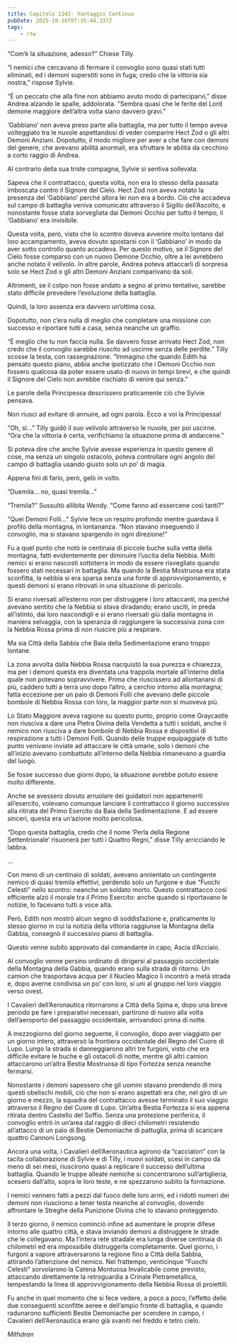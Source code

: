 ```yaml
---
title: Capitolo 1342- Vantaggio Continuo
pubDate: 2025-10-16T07:35:44.337Z
tags:
    - rtw
---
```



“Com’è la situazione, adesso?” Chiese Tilly.


“I nemici che cercavano di fermare il convoglio sono quasi stati tutti eliminati, ed i demoni superstiti sono in fuga; credo che la vittoria sia nostra,” rispose Sylvie.


“È un peccato che alla fine non abbiamo avuto modo di parteciparvi,” disse Andrea alzando le spalle, addolorata. “Sembra quasi che le ferite del Lord demone maggiore dell’altra volta siano davvero gravi.”


‘Gabbiano’ non aveva preso parte alla battaglia, ma per tutto il tempo aveva volteggiato tra le nuvole aspettandosi di veder comparire Hect Zod o gli altri Demoni Anziani. Dopotutto, il modo migliore per aver a che fare con demoni del genere, che avevano abilità anormali, era sfruttare le abilità da cecchino a corto raggio di Andrea.


Al contrario della sua triste compagna, Sylvie si sentiva sollevata.


Sapeva che il contrattacco, questa volta, non era lo stesso della passata imboscata contro il Signore del Cielo. Hect Zod non aveva notato la presenza del ‘Gabbiano’ perché allora lei non era a bordo. Ciò che accadeva sul campo di battaglia veniva comunicato attraverso il Sigillo dell’Ascolto, e nonostante fosse stata sorvegliata dai Demoni Occhio per tutto il tempo, il ‘Gabbiano’ era invisibile.


Questa volta, però, visto che lo scontro doveva avvenire molto lontano dal loro accampamento, aveva dovuto spostarsi con il ‘Gabbiano’ in modo da aver sotto controllo quanto accadeva. Per questo motivo, se il Signore del Cielo fosse comparso con un nuovo Demone Occhio, oltre a lei avrebbero anche notato il velivolo. In altre parole, Andrea poteva attaccarli di sorpresa solo se Hect Zod o gli altri Demoni Anziani comparivano da soli.


Altrimenti, se il colpo non fosse andato a segno al primo tentativo, sarebbe stato difficile prevedere l’evoluzione della battaglia.


Quindi, la loro assenza era davvero un’ottima cosa.


Dopotutto, non c’era nulla di meglio che completare una missione con successo e riportare tutti a casa, senza neanche un graffio.


“È meglio che tu non faccia nulla. Se davvero fosse arrivato Hect Zod, non credo che il convoglio sarebbe riuscito ad uscirne senza delle perdite.” Tilly scosse la testa, con rassegnazione. “Immagino che quando Edith ha pensato questo piano, abbia anche ipotizzato che i Demoni Occhio non fossero qualcosa da poter essere usato di nuovo in tempi brevi, e che quindi il Signore del Cielo non avrebbe rischiato di venire qui senza.”


Le parole della Principessa descrissero praticamente ciò che Sylvie pensava.


Non riuscì ad evitare di annuire, ad ogni parola. Ecco a voi la Principessa!


“Oh, sì...” Tilly guidò il suo velivolo attraverso le nuvole, per poi uscirne. “Ora che la vittoria è certa, verifichiamo la situazione prima di andarcene.”


Si poteva dire che anche Sylvie avesse esperienza in questo genere di cose, ma senza un singolo ostacolo, poteva controllare ogni angolo del campo di battaglia usando giusto solo un po’ di magia.


Appena finì di farlo, però, gelò in volto.


“Duemila... no, quasi tremila...”


“Tremila?” Sussultò allibita Wendy. “Come fanno ad essercene così tanti?”


“Quei Demoni Folli...” Sylvie fece un respiro profondo mentre guardava il profilo della montagna, in lontananza. “Non stavano inseguendo il convoglio, ma si stavano spargendo in ogni direzione!”


Fu a quel punto che notò le centinaia di piccole buche sulla vetta della montagna, fatti evidentemente per diminuire l’uscita della Nebbia. Molti nemici si erano nascosti sottoterra in modo da essere risvegliato quando fossero stati necessari in battaglia. Ma quando la Bestia Mostruosa era stata sconfitta, la nebbia si era sparsa senza una fonte di approvvigionamento, e questi demoni si erano ritrovati in una situazione di pericolo.


Si erano riversati all’esterno non per distruggere i loro attaccanti, ma perché avevano sentito che la Nebbia si stava diradando; erano usciti, in preda all’istinto, dai loro nascondigli e si erano riversati giù dalla montagna in maniera selvaggia, con la speranza di raggiungere la successiva zona con la Nebbia Rossa prima di non riuscire più a respirare.


Ma sia Città della Sabbia che Baia della Sedimentazione erano troppo lontane.


La zona avvolta dalla Nebbia Rossa riacquistò la sua purezza e chiarezza, ma per i demoni questa era diventata una trappola mortale all’interno della quale non potevano sopravvivere. Prima che riuscissero ad allontanarsi di più, caddero tutti a terra uno dopo l’altro, a cerchio intorno alla montagna; fatta eccezione per un paio di Demoni Folli che avevano delle piccole bombole di Nebbia Rossa con loro, la maggior parte non si muoveva più.


Lo Stato Maggiore aveva ragione su questo punto, proprio come Graycastle non riusciva a dare una Pietra Divina della Vendetta a tutti i soldati, anche il nemico non riusciva a dare bombole di Nebbia Rossa e dispositivi di respirazione a tutti i Demoni Folli. Quando delle truppe equipaggiate di tutto punto venivano inviate ad attaccare le città umane, solo i demoni che all’inizio avevano combattuto all’interno della Nebbia rimanevano a guardia del luogo.


Se fosse successo due giorni dopo, la situazione avrebbe potuto essere molto differente.


Anche se avessero dovuto arruolare dei guidatori non appartenenti all’esercito, volevano comunque lanciare il contrattacco il giorno successivo alla ritirata del Primo Esercito da Baia della Sedimentazione. E ad essere sinceri, questa era un’azione molto pericolosa.


“Dopo questa battaglia, credo che il nome ‘Perla della Regione Settentrionale’ risuonerà per tutti i Quattro Regni,” disse Tilly arricciando le labbra.


…


Con meno di un centinaio di soldati, avevano annientato un contingente nemico di quasi tremila effettivi, perdendo solo un furgone e due “Fuochi Celesti” nello scontro: neanche un soldato morto. Questo contrattacco così efficiente alzò il morale tra il Primo Esercito: anche quando si riportavano le notizie, lo facevano tutti a voce alta.


Però, Edith non mostrò alcun segno di soddisfazione e, praticamente lo stesso giorno in cui la notizia della vittoria raggiunse la Montagna della Gabbia, consegnò il successivo piano di battaglia.


Questo venne subito approvato dal comandante in capo, Ascia d’Acciaio.


Al convoglio venne persino ordinato di dirigersi al passaggio occidentale della Montagna della Gabbia, quando erano sulla strada di ritorno. Un camion che trasportava acqua per il Nucleo Magico li incontrò a metà strada e, dopo averne condivisa un po’ con loro, si unì al gruppo nel loro viaggio verso ovest.


I Cavalieri dell’Aeronautica ritornarono a Città della Spina e, dopo una breve periodo pe fare i preparativi necessari, partirono di nuovo alla volta dell’aeroporto del passaggio occidentale, arrivandoci prima di notte.


A mezzogiorno del giorno seguente, il convoglio, dopo aver viaggiato per un giorno intero, attraversò la frontiera occidentale del Regno del Cuore di Lupo. Lungo la strada si danneggiarono altri tre furgoni, visto che era difficile evitare le buche e gli ostacoli di notte, mentre gli altri camion attaccarono un’altra Bestia Mostruosa di tipo Fortezza senza neanche fermarsi.


Nonostante i demoni sapessero che gli uomini stavano prendendo di mira questi obelischi mobili, ciò che non si erano aspettati era che, nel giro di un giorno e mezzo, la squadra del contrattacco avesse terminato il suo viaggio attraverso il Regno del Cuore di Lupo. Un’altra Bestia Fortezza si era appena ritirata dentro Castello del Soffio. Senza una protezione periferica, il convoglio entrò in un’area dal raggio di dieci chilometri resistendo all’attacco di un paio di Bestie Demoniache di pattuglia, prima di scaricare quattro Cannoni Longsong.


Ancora una volta, i Cavalieri dell’Aeronautica agirono da “cacciatori” con la tacita collaborazione di Sylvie e di Tilly, i nuovi soldati, scesi in campo da meno di sei mesi, riuscirono quasi a replicare il successo dell’ultima battaglia. Quando le truppe alleate nemiche si concentrarono sull’artiglieria, scesero dall’alto, sopra le loro teste, e ne spezzarono subito la formazione.


I nemici vennero fatti a pezzi dal fuoco delle loro armi, ed i ridotti numeri dei demoni non riuscirono a tener testa neanche al convoglio, dovendo affrontare le Streghe della Punizione Divina che lo stavano proteggendo.


Il terzo giorno, il nemico cominciò infine ad aumentare le proprie difese intorno alle quattro città, e stava inviando demoni a distruggere le strade che le collegavano. Ma l’intera rete stradale era lunga diverse centinaia di chilometri ed era impossibile distruggerla completamente. Quel giorno, i furgoni a vapore attraversarono la regione fino a Città della Sabbia, attirando l’attenzione del nemico. Nel frattempo, venticinque “Fuochi Celesti” sorvolarono la Catena Montuosa Invalicabile come previsto, attaccando direttamente la retroguardia a Crinale Pietrametallica, tempestando la linea di approvvigionamento della Nebbia Rossa di proiettili.


Fu anche in quel momento che si fece vedere, a poco a poco, l’effetto delle due conseguenti sconfitte aeree e dell’ampio fronte di battaglia, e quando radunarono sufficienti Bestie Demoniache per scendere in campo, i Cavalieri dell’Aeronautica erano già svaniti nel freddo e tetro cielo.






<em>Mithdran </em>
















                                


                                




